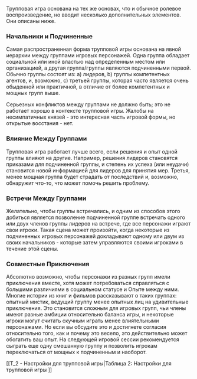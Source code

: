 Трупповая игра основана на тех же основах, что и обычное ролевое воспроизведение, но вводит несколько дополнительных элементов. Они описаны ниже.

### Начальники и Подчиненные

Самая распространенная форма трупповой игры основана на явной иерархии между группами игровых персонажей. Одна группа обладает социальной или иной властью над определенным местом или организацией, а другая группа/группы являются подчиненными первой. Обычно группы состоят из: a) лидеров, b) группы компетентных агентов, и, возможно, c) третьей группы, которая часто является очень обыденной или практичной, в отличие от более компетентных и мощных групп выше.

Серьезных конфликтов между группами не должно быть; это не работает хорошо в контексте трупповой игры. Жалобы на несимпатичных князей - это интересная часть игровой формы, но открытые восстания - нет.

### Влияние Между Группами

Трупповая игра работает лучше всего, если решения и опыт одной группы влияют на другие. Например, решения лидеров становятся приказами для подчиненной группы, и степень их успеха (или неудачи) становится новой информацией для лидеров для принятия мер. Третья, менее мощная группа будет страдать от последствий и, возможно, обнаружит что-то, что может помочь решить проблему.

### Встречи Между Группами

Желательно, чтобы группы встречались, и одним из способов этого добиться является позволение подчиненной группе встречать одного или двух членов группы лидеров на встрече, где все персонажи играют свои игроки. Такая сцена может произойти, когда некоторые из подчиненных игровых персонажей докладывают одному или двум из своих начальников - которые затем управляются своими игроками в течение этой сцены.

### Совместные Приключения

Абсолютно возможно, чтобы персонажи из разных групп имели приключения вместе, хотя может потребоваться справляться с большими различиями в социальном статусе и Опыте между ними. Многие истории из книг и фильмов рассказывают о таких группах: опытный мистик, ведущий группу менее опытных лиц на удивительные приключения. Это становится сложным для игровых групп, чьи члены имеют разные амбиции относительно баланса игры, и некоторые игроки могут считать скучным играть менее влиятельными персонажами. Но если вы обсудите это и достигнете согласия относительно того, как и почему это весело, это действительно может обогатить ваш опыт. На следующей игровой сессии рекомендуется сыграть еще одну смешанную группу и позволить игрокам переключаться от мощных к подчиненным и наоборот.

[[Т_2 - Настройки для трупповой игры|Таблица 2: Настройки для трупповой игры ]]

